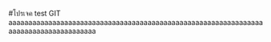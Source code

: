 #โปรเจค test GIT
aaaaaaaaaaaaaaaaaaaaaaaaaaaaaaaaaaaaaaaaaaaaaaaaaaaaaaaaaaaaaaaaaaaaaaaaaaaaaaaaaaaaaa